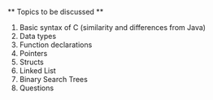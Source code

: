 ** Topics to be discussed **

1. Basic syntax of C (similarity and differences from Java)
2. Data types
3. Function declarations
4. Pointers
5. Structs
6. Linked List
7. Binary Search Trees
8. Questions
